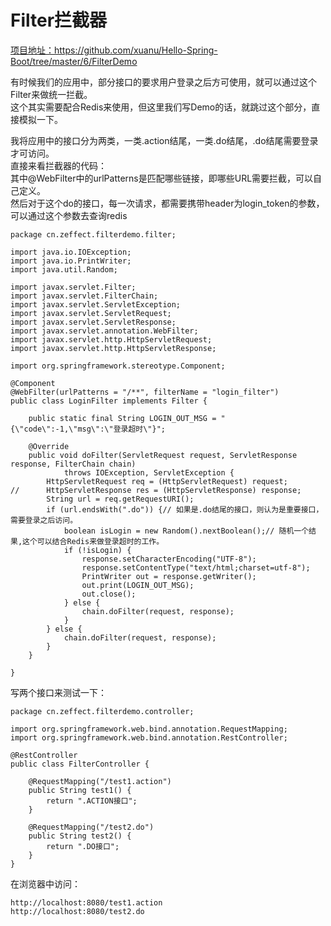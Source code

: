 # Filter拦截器   
[项目地址：](https://github.com/xuanu/Hello-Spring-Boot/tree/master/6/FilterDemo)https://github.com/xuanu/Hello-Spring-Boot/tree/master/6/FilterDemo

有时候我们的应用中，部分接口的要求用户登录之后方可使用，就可以通过这个Filter来做统一拦截。     
这个其实需要配合Redis来使用，但这里我们写Demo的话，就跳过这个部分，直接模拟一下。    

我将应用中的接口分为两类，一类.action结尾，一类.do结尾，.do结尾需要登录才可访问。    
直接来看拦截器的代码：  
其中@WebFilter中的urlPatterns是匹配哪些链接，即哪些URL需要拦截，可以自己定义。      
然后对于这个do的接口，每一次请求，都需要携带header为login_token的参数，可以通过这个参数去查询redis
```
package cn.zeffect.filterdemo.filter;

import java.io.IOException;
import java.io.PrintWriter;
import java.util.Random;

import javax.servlet.Filter;
import javax.servlet.FilterChain;
import javax.servlet.ServletException;
import javax.servlet.ServletRequest;
import javax.servlet.ServletResponse;
import javax.servlet.annotation.WebFilter;
import javax.servlet.http.HttpServletRequest;
import javax.servlet.http.HttpServletResponse;

import org.springframework.stereotype.Component;

@Component
@WebFilter(urlPatterns = "/**", filterName = "login_filter")
public class LoginFilter implements Filter {

	public static final String LOGIN_OUT_MSG = "{\"code\":-1,\"msg\":\"登录超时\"}";

	@Override
	public void doFilter(ServletRequest request, ServletResponse response, FilterChain chain)
			throws IOException, ServletException {
		HttpServletRequest req = (HttpServletRequest) request;
//		HttpServletResponse res = (HttpServletResponse) response;
		String url = req.getRequestURI();
		if (url.endsWith(".do")) {// 如果是.do结尾的接口，则认为是重要接口，需要登录之后访问。
			boolean isLogin = new Random().nextBoolean();// 随机一个结果,这个可以结合Redis来做登录超时的工作。
			if (!isLogin) {
				response.setCharacterEncoding("UTF-8");
				response.setContentType("text/html;charset=utf-8");
				PrintWriter out = response.getWriter();
				out.print(LOGIN_OUT_MSG);
				out.close();
			} else {
				chain.doFilter(request, response);
			}
		} else {
			chain.doFilter(request, response);
		}
	}

}

```   
写两个接口来测试一下：   
```
package cn.zeffect.filterdemo.controller;

import org.springframework.web.bind.annotation.RequestMapping;
import org.springframework.web.bind.annotation.RestController;

@RestController
public class FilterController {

	@RequestMapping("/test1.action")
	public String test1() {
		return ".ACTION接口";
	}

	@RequestMapping("/test2.do")
	public String test2() {
		return ".DO接口";
	}
}
```     
在浏览器中访问：  
``` 
http://localhost:8080/test1.action  
http://localhost:8080/test2.do       
```   




